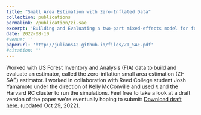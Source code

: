 ```yaml
---
title: "Small Area Estimation with Zero-Inflated Data"
collection: publications
permalink: /publication/zi-sae
excerpt: 'Building and Evaluating a two-part mixed-effects model for forestry data in a zero-inflated setting.'
date: 2022-08-10
#venue: ''
paperurl: 'http://julians42.github.io/files/ZI_SAE.pdf'
#citation: ''
---
```

Worked with US Forest Inventory and Analysis (FIA) data to build and evaluate an estimator, called the zero-inflation small area estimation (ZI-SAE) estimator. I worked in collaboration with Reed College student Josh Yamamoto under the direction of Kelly McConville and used `R` and the Harvard RC cluster to run the simulations. Feel free to take a look at a draft version of the paper we're eventually hoping to submit: [Download draft here.](http://julians42.github.io/files/ZI_SAE.pdf) (updated Oct 29, 2022).

<!-- Recommended citation: Your Name, You. (2015). "Paper Title Number 3." <i>Journal 1</i>. 1(3). -->